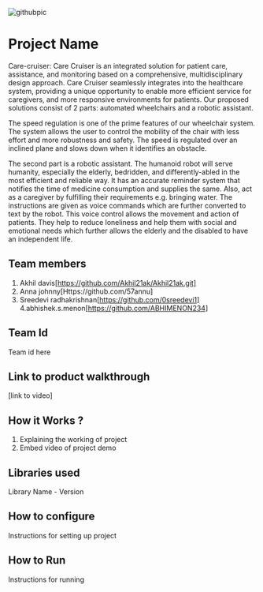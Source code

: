 ![githubpic](https://user-images.githubusercontent.com/126552313/221784874-670cd550-8440-4f18-bc5e-44257752c230.png)

# Project Name
Care-cruiser: Care Cruiser is an integrated solution for patient care, assistance, and monitoring based on a comprehensive, multidisciplinary design approach. Care Cruiser seamlessly integrates into the healthcare system, providing a unique opportunity to enable more efficient service for caregivers, and more responsive environments for patients. Our proposed solutions consist of 2 parts: automated wheelchairs and a robotic assistant.
  
The speed regulation is one of the prime features of our wheelchair system. The system allows the user to control the mobility of the chair with less effort and more robustness and safety. The speed is regulated over an inclined plane and slows down when it identifies an obstacle.
 
The second part is a robotic assistant. The humanoid robot will serve humanity, especially the elderly, bedridden, and differently-abled in the most efficient and reliable way. It has an accurate reminder system that notifies the time of medicine consumption and supplies the same. Also, act as a caregiver by fulfilling their requirements e.g. bringing water. The instructions are given as voice commands which are further converted to text by the robot. This voice control allows the movement and action of patients. They help to reduce loneliness and help them with social and emotional needs which further allows the elderly and the disabled to have an independent life.
## Team members
1. Akhil davis[https://github.com/Akhil21ak/Akhil21ak.git]
2. Anna johnny[Https://github.com/57annu]
3. Sreedevi radhakrishnan[https://github.com/0sreedevi1]
4.abhishek.s.menon[https://github.com/ABHIMENON234]
## Team Id
Team id here
## Link to product walkthrough
[link to video]
## How it Works ?
1. Explaining the working of project
2. Embed video of project demo
## Libraries used
Library Name - Version
## How to configure
Instructions for setting up project
## How to Run
Instructions for running
